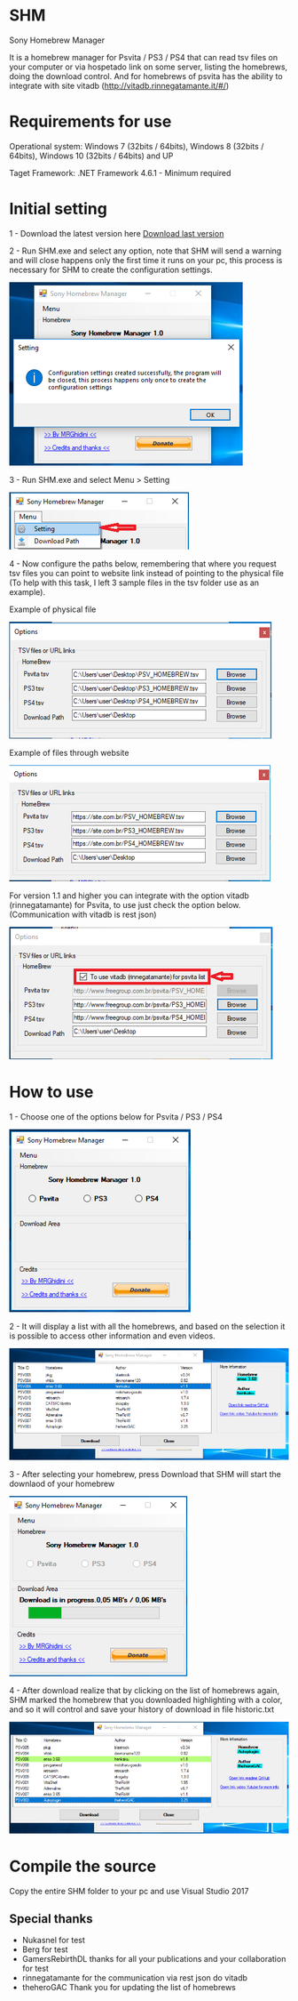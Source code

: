 # SHM
Sony Homebrew Manager

It is a homebrew manager for Psvita / PS3 / PS4 that can read tsv files on your computer or via hospetado link on some server, listing the homebrews, doing the download control.
And for homebrews of psvita has the ability to integrate with site vitadb (http://vitadb.rinnegatamante.it/#/)

# Requirements for use

Operational system:
Windows 7 (32bits / 64bits), Windows 8 (32bits / 64bits), Windows 10 (32bits / 64bits) and UP

Taget Framework:
.NET Framework 4.6.1 - Minimum required

# Initial setting

1 - Download the latest version here [Download last version](https://github.com/MRGhidini/SHM/releases/latest)

2 - Run SHM.exe and select any option, note that SHM will send a warning and will close  happens only the first time it runs on your pc, this process is necessary for SHM to create the configuration settings.

![Screenshot](img/config.PNG)

3 - Run SHM.exe and select Menu > Setting

![Screenshot](img/setting.png)

4 - Now configure the paths below, remembering that where you request tsv files you can point to website link instead of pointing to the physical file (To help with this task, I left 3 sample files in the tsv folder use as an example).

Example of physical file

![Screenshot](img/path.PNG)

Example of files through website

![Screenshot](img/pathlink.PNG)

For version 1.1 and higher you can integrate with the option vitadb (rinnegatamante) for Psvita, to use just check the option below. (Communication with vitadb is rest json)

![Screenshot](img/vitadb.png)


# How to use

1 - Choose one of the options below for Psvita / PS3 / PS4

![Screenshot](img/user1.PNG)

2 - It will display a list with all the homebrews, and based on the selection it is possible to access other information and even videos.

![Screenshot](img/listview.PNG)

3 - After selecting your homebrew, press Download that SHM will start the downlaod of your homebrew

![Screenshot](img/download.png)

4 - After download realize that by clicking on the list of homebrews again, SHM marked the homebrew that you downloaded highlighting with a color, and so it will control and save your history of download in file historic.txt

![Screenshot](img/afterdonwload.png)

# Compile the source

Copy the entire SHM folder to your pc and use Visual Studio 2017

## Special thanks  
- Nukasnel for test
- Berg for test
- GamersRebirthDL thanks for all your publications and your collaboration for test
- rinnegatamante for the communication via rest json do vitadb
- theheroGAC Thank you for updating the list of homebrews
